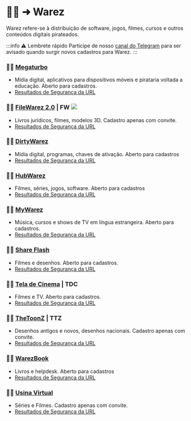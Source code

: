 # 🏴‍☠️ ➜ Warez

Warez refere-se à distribuição de software, jogos, filmes, cursos e outros conteúdos digitais pirateados. 

:::info ⚠️ Lembrete rápido
Participe de nosso [canal do Telegram](https://t.me/trackerslist) para ser avisado quando surgir novos cadastros para Warez.
:::

### 🏴‍☠️ [Megaturbo](https://megaturbo.org) 

- Mídia digital, aplicativos para dispositivos móveis e pirataria voltada a educação. Aberto para cadastros. 
- [Resultados de Segurança da URL](https://www.urlvoid.com/scan/megaturbo.org/)

### 🏴‍☠️ [FileWarez 2.0](https://filewarez.club/) | FW [![](https://files.catbox.moe/7ad7g5.png)](https://t.me/filewarezclub)

- Livros jurídicos, filmes, modelos 3D. Cadastro apenas com convite. 
- [Resultados de Segurança da URL](https://www.urlvoid.com/scan/filewarez.club/)

### 🏴‍☠️ [DirtyWarez](https://forum.dirtywarez.com/) 

- Mídia digital, programas, chaves de ativação. Aberto para cadastros
- [Resultados de Segurança da URL](https://www.urlvoid.com/scan/dirtywarez.com/)
### 🏴‍☠️ [HubWarez](https://hubwarez.tv/forum/register.php) 

- Filmes, séries, jogos, software. Aberto para cadastros 
- [Resultados de Segurança da URL](https://www.urlvoid.com/scan/hubwarez.tv/)
### 🏴‍☠️ [MyWarez](https://mywarez.org/ucp.php?mode=register) 

- Música, cursos e shows de TV em língua estrangeira. Aberto para cadastros. 
- [Resultados de Segurança da URL](https://www.urlvoid.com/scan/mywarez.org/)
### 🏴‍☠️ [Share Flash](https://www.shareflash.xyz/) 

- Filmes e desenhos. Aberto para cadastros. 
- [Resultados de Segurança da URL](https://www.urlvoid.com/scan/shareflash.xyz/)
### 🏴‍☠️ [Tela de Cinema](https://teladecinema.forumeiros.com/) | TDC 

- Filmes e TV. Aberto para cadastros.   
- [Resultados de Segurança da URL](https://www.urlvoid.com/scan/teladecinema.furmeiros.com/)
### 🏴‍☠️ [TheToonZ](https://www.thetoonz.com/) | TTZ 

- Desenhos antigos e novos, desenhos nacionais. Cadastro apenas com convite. 
- [Resultados de Segurança da URL](https://www.urlvoid.com/scan/thetoonz.com/)
### 🏴‍☠️ [WarezBook](https://www.warezbook.org/) 

- Livros e helpdesk. Aberto para cadastros
- [Resultados de Segurança da URL](https://www.urlvoid.com/scan/warezbook.org/)

### 🏴‍☠️ [Usina Virtual](https://usinavirtual.com/) 

- Séries e Filmes. Cadastro apenas com convite.
- [Resultados de Segurança da URL](https://www.urlvoid.com/scan/usinavirtual.com/)
